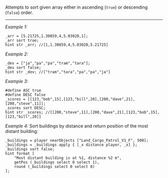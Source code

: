 Attempts to sort given array either in ascending (`true`) or descending (`false`) order.


---
*Example 1:*
```sqf
_arr = [5.21725,1.30859,4,5.03028,1];
_arr sort true;
hint str _arr; //[1,1.30859,4,5.03028,5.21725]
```

*Example 2:*
```sqf
_dev = ["ja","pa","pa","tram","tara"];
_dev sort false;
hint str _dev; //["tram","tara","pa","pa","ja"]
```

*Example 3:*
```sqf
#define ASC true
#define DESC false
_scores = [[123,"bob",15],[123,"bill",20],[200,"dave",21],[200,"steve",11]];
_scores sort DESC;
hint str _scores; //[[200,"steve",11],[200,"dave",21],[123,"bob",15],[123,"bill",20]]
```

*Example 4:*
Sort buildings by distance and return position of the most distant building:

```sqf
_buildings = player nearObjects ["Land_Cargo_Patrol_V1_F", 500];
_buildings = _buildings apply { [_x distance player, _x] };
_buildings sort false;
hint format [
	"Most distant building is at %1, distance %2 m", 
	getPos (_buildings select 0 select 1),
	round (_buildings select 0 select 0)
];
```